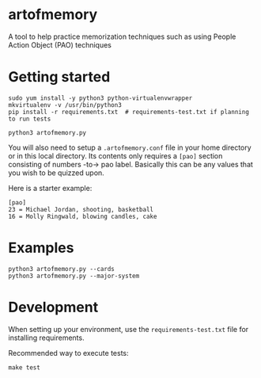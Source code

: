 # artofmemory
A tool to help practice memorization techniques such as using People Action Object (PAO) techniques

# Getting started

    sudo yum install -y python3 python-virtualenvwrapper
    mkvirtualenv -v /usr/bin/python3
    pip install -r requirements.txt  # requirements-test.txt if planning to run tests

    python3 artofmemory.py

You will also need to setup a `.artofmemory.conf` file in your home directory or in this
local directory. Its contents only requires a `[pao]` section consisting of numbers -to->
pao label. Basically this can be any values that you wish to be quizzed upon.

Here is a starter example:

    [pao]
    23 = Michael Jordan, shooting, basketball
    16 = Molly Ringwald, blowing candles, cake

# Examples

    python3 artofmemory.py --cards
    python3 artofmemory.py --major-system

# Development

When setting up your environment, use the `requirements-test.txt` file for installing requirements.

Recommended way to execute tests:

    make test
